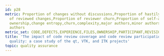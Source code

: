 ```yaml
---
id: p28
metric: Proportion of changes without discussions,Proportion of hastily reviewed changes,Proportion
  of reviewed changes,Proportion of reviewer churn,Proportion of self-approved changes,auther
  ownership,change entropy,churn,complexity,major authors,minor authors,prior defects,size,total
  authors
metric_set: CODE,DEFECTS,EXPERIENCE,FILES,OWNERSHIP,PARTICIPANT,REVISIONS
title: 'The impact of code review coverage and code review participation on software
  quality: a case study of the qt, VTK, and ITK projects'
topic: quality assurance
---
```

